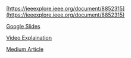[https://ieeexplore.ieee.org/document/8852315](https://ieeexplore.ieee.org/document/8852315)


[Google Slides](https://docs.google.com/presentation/d/1h-y9Kc8M659FRn1l8vR8Et4NEwr2bTr43-XLywIknP8/edit?usp=sharing)

[Video Explaination](https://drive.google.com/file/d/1hnZT1mAEBNYiJcHLCBo5KPlVMnAOLmtX/view?usp=share_link)

[Medium Article](https://medium.com/@tharunmukka1/zero-shot-image-recognition-using-relational-matching-adaptation-and-calibration-c05d5d8ac37d)
